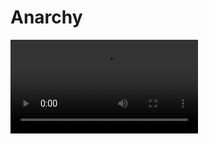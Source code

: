 <primary-label ref="event-held" />

# Anarchy

<video src="https://www.youtube.com/watch?v=eJ3wrRLPGIs" />

[Map Download](https://1drv.ms/u/s!Ajc2CthqxhPDiRuchitpjDBO2NQr?e=w8Tx33&v=eJ3wrRLPGIs)

> Das Event läuft vom **8.10.2023** um **17:00 Uhr** bis zum **15.10.2023** um **18:00 Uhr**.
> 

## Über das Event {id="general-info"}

Das Anarchy Event ist ein Event, bei dem es darum geht, in einer Welt ohne Regeln zu überleben. Das Event dauert 7 Tage
und es können maximal 200 Spieler
gleichzeitig auf der Welt spielen. Das Ziel ist es, so lange wie möglich zu überleben und die Welt zu erkunden.

## Zusätzliche Regeln {id="rules"}

> Das bedeutet **fast** keine Regeln. Es handelt sich um einen Server, auf dem du dich frei entfalten kannst und
> Geschichten sowie Charaktere erschaffen kannst. **ABER** ...
>
{title="Anarchy:" style="note"}

1. **Cheating**: Verwende kein X-Ray, Hack-Clients oder andere Cheating-Tools. Ein fairer Wettbewerb und Spielspaß
   stehen im Vordergrund.
2. Das Erstellen von Lagmaschinen oder jegliche Handlungen, die den Server extrem beeinflussen und zum Crash führen
   könnten sind zu unterlassen. Es geht um Spaß, nicht um das Sabotieren des Erlebnisses für andere.

## Q&amp;A {id="q-a"}

{collapsible="true" default-state="collapsed"}
Wie lange läuft das Event?
: Das Event läuft vom **8.10.2023** um **17:00 Uhr** bis zum **15.10.2023** um **18:00 Uhr**.
